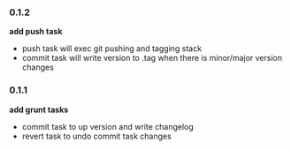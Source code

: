 ### 0.1.2
  **add push task**
  - push task will exec git pushing and tagging stack
  - commit task will write version to .tag when there is minor/major version changes

### 0.1.1
  **add grunt tasks**
  - commit task to up version and write changelog
  - revert task to undo commit task changes

